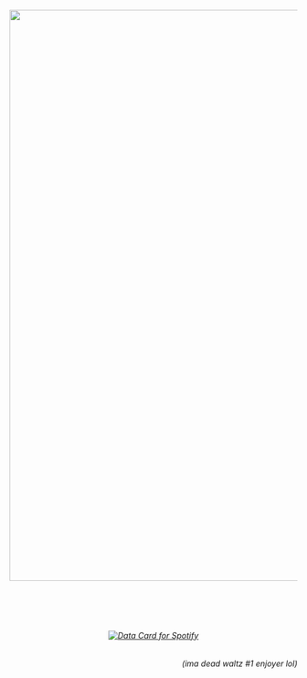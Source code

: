 

</a>

<h6 align="center"> 
  <img width="1000" src="https://github.com/user-attachments/assets/fcc70c07-3367-4a57-9e45-e7745946b720">
  
~~~~~~~~~~~~~~~~~

~~~~~~~~~~~~~~~~~~

</h6>

#
<h6 align="center"> 
</br>
</br>

<a href="https://data-card-for-spotify.herokuapp.com/card?user_id=u0u4aguznmg71vt7b17xnp0vc">
  <img src="https://data-card-for-spotify.herokuapp.com/api/card?user_id=u0u4aguznmg71vt7b17xnp0vc" alt="Data Card for Spotify">
</a>

<h6 align="right"> 
(ima dead waltz #1 enjoyer lol)
